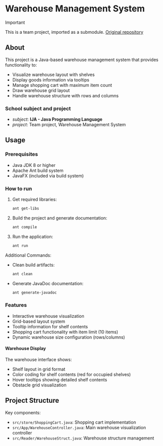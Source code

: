# Warehouse Management System

> [!IMPORTANT]  
> This is a team project, imported as a submodule. [Original repository](https://github.com/timom26/IJA-basic-warehouse-management.git)

## About

This project is a Java-based warehouse management system that provides functionality to:

- Visualize warehouse layout with shelves
- Display goods information via tooltips
- Manage shopping cart with maximum item count
- Draw warehouse grid layout
- Handle warehouse structure with rows and columns

### School subject and project
-   *subject*: **IJA - Java Programming Language**
-   *project*: Team project, Warehouse Management System

## Usage

### Prerequisites

- Java JDK 8 or higher
- Apache Ant build system
- JavaFX (included via build system)

### How to run

1. Get required libraries:
    ```bash
    ant get-libs
    ```

2. Build the project and generate documentation:
    ```bash
    ant compile
    ```

3. Run the application:
    ```bash
    ant run
    ```

Additional Commands:
- Clean build artifacts:
    ```bash
    ant clean
    ```

- Generate JavaDoc documentation:
    ```bash
    ant generate-javadoc
    ```

### Features

- Interactive warehouse visualization
- Grid-based layout system
- Tooltip information for shelf contents
- Shopping cart functionality with item limit (10 items)
- Dynamic warehouse size configuration (rows/columns)

#### Warehouse Display

The warehouse interface shows:

- Shelf layout in grid format
- Color coding for shelf contents (red for occupied shelves)
- Hover tooltips showing detailed shelf contents
- Obstacle grid visualization

## Project Structure

Key components:

- `src/store/ShoppingCart.java`: Shopping cart implementation
- `src/App/WarehouseController.java`: Main warehouse visualization controller
- `src/Reader/WarehouseStruct.java`: Warehouse structure management